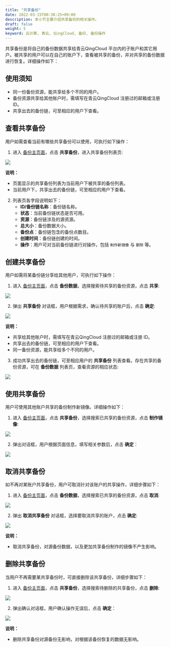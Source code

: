 ```yaml
---
title: "共享备份"
date: 2022-03-15T00:38:25+09:00
description: 本小节主要介绍共享备份的相关操作。
draft: false
weight: 5
keyword: 云计算, 青云, QingCloud, 备份, 备份操作
---
```


共享备份是将自己的备份数据共享给青云QingCloud 平台内的子账户和其它用户。被共享的用户可以在自己的账户下，查看被共享的备份，并对共享的备份数据进行恢复。详细操作如下：

## 使用须知
- 同一份备份资源，能共享给多个不同的用户。
- 备份资源共享给其他账户时，需填写在青云QingCloud 注册过的邮箱或注册 ID。
- 共享出去的备份链，可至相应的用户下查看。

## 查看共享备份

用户如需查看当前有哪些共享备份可以使用，可执行如下操作：

1. 进入 [备份主页面](/storage/backup/manual/overview/#操作台主界面)，点击 **共享备份**，进入共享备份列表页:

![](/storage/backup/_images/backup_share_1.png)

 **说明：**
   - 页面显示的共享备份列表为当前用户下被共享的备份列表。
   - 当前用户下，共享出去的备份链，可至相应的用户下查看。

2. 列表页各字段说明如下：
   - **ID/备份链名称**：备份链名称。
   - **状态**：当前备份链状态是否可用。
   - **资源**：备份链涉及的源资源。
   - **总大小**：备份数据大小。
   - **备份点**：备份链包含的备份点数目。
   - **创建时间**：备份链创建的时间。
   - **操作**：用户可对当前备份链进行对操作，包括 `制作新镜像` 与 `删除` 等。

## 创建共享备份

用户如需将某备份链分享给其他用户，可执行如下操作：

1. 进入 [备份主页面](/storage/backup/manual/overview/#操作台主界面)，点击 **备份数据**，选择搜索待共享的备份资源，点击 **共享**:

![](/storage/backup/_images/backup_share_2.png)

2. 弹出 **共享备份** 对话框，用户根据需求，确认待共享的账户后，点击 **确定**:

![](/storage/backup/_images/backup_share_3.png)

 **说明：**
   - 共享给其他账户时，需填写在青云QingCloud 注册过的邮箱或注册 ID。
   - 共享出去的备份链，可至相应的用户下查看。
   - 同一备份资源，能共享给多个不同的用户。

3. 成功共享出去的备份链，可至相应用户的 **共享备份** 列表查看。存在共享的备份资源，可在 **备份数据** 列表页，查看资源的相应状态:

![](/storage/backup/_images/backup_share_4.png)

## 使用共享备份

用户可使用其他账户共享的备份制作新镜像。详细操作如下：

1. 进入 [备份主页面](/storage/backup/manual/overview/#操作台主界面)，点击 **共享备份**，选择搜索已共享的备份资源，点击 **制作镜像**:

![](/storage/backup/_images/backup_share_8.png)

2. 弹出对话框，用户根据页面信息，填写相关参数后，点击 **确定**：

![](/storage/backup/_images/backup_share_9.png)

## 取消共享备份

如不再对某账户共享备份，用户可取消针对该账户的共享操作，详细步骤如下：

1. 进入 [备份主页面](/storage/backup/manual/overview/#操作台主界面)，点击 **备份数据**，选择搜索已共享的备份资源，点击 **取消**:

![](/storage/backup/_images/backup_share_5.png)

2. 弹出 **取消共享备份** 对话框，选择要取消共享的账户，点击 **确定**:

![](/storage/backup/_images/backup_share_6.png)

 **说明：**
   - 取消共享备份，对源备份数据，以及更加共享备份制作的镜像不产生影响。

## 删除共享备份

当用户不再需要某共享备份时，可直接删除该共享备份，详细步骤如下：

1. 进入 [备份主页面](/storage/backup/manual/overview/#操作台主界面)，点击 **共享备份**，选择搜索待删除的共享备份，点击 **删除**:

![](/storage/backup/_images/backup_share_7.png)

2. 弹出确认对话框，用户确认操作无误后，点击 **确定**：

![](/storage/backup/_images/backup_share_10.png)

 **说明：**
   - 删除共享备份对源备份无影响，对根据该备份恢复的数据无影响。